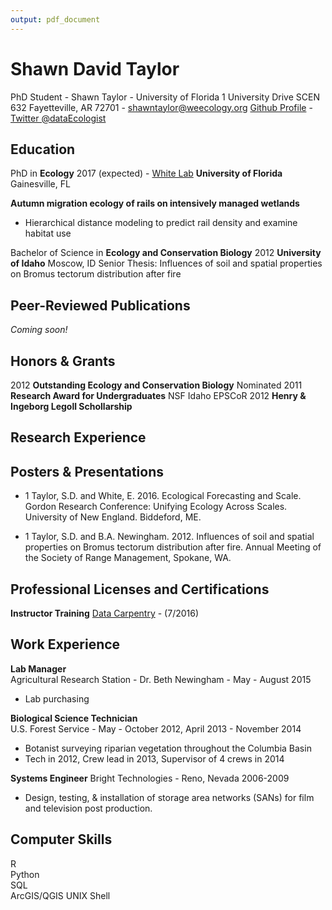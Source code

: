 ```yaml
---
output: pdf_document
---
```

Shawn David Taylor
=============================
PhD Student - Shawn Taylor - University of Florida
1 University Drive SCEN 632 Fayetteville, AR 72701 - shawntaylor@weecology.org
[Github Profile](https://github.com/sdtaylor) - [Twitter \@dataEcologist](https://twitter.com/dataEcologist)  

## Education

PhD in **Ecology**  2017 (expected) - [White Lab](whitelab.weecology.org)
**University of Florida** Gainesville, FL

**Autumn migration ecology of rails on intensively managed wetlands**  
- Hierarchical distance modeling to predict rail density and examine habitat use  

Bachelor of Science in **Ecology and Conservation Biology**
2012 **University of Idaho** Moscow, ID
    Senior Thesis: Influences of soil and spatial properties on Bromus tectorum distribution after fire


## Peer-Reviewed Publications  

*Coming soon!*

## Honors & Grants

2012 **Outstanding Ecology and Conservation Biology** Nominated
2011 **Research Award for Undergraduates** NSF Idaho EPSCoR
2012 **Henry & Ingeborg Legoll Schollarship**


## Research Experience


## Posters & Presentations

- 1 Taylor, S.D. and White, E. 2016. Ecological Forecasting and Scale. Gordon Research Conference: Unifying Ecology Across Scales. University of New England. Biddeford, ME.  

- 1 Taylor, S.D. and B.A. Newingham. 2012. Influences of soil and spatial properties on Bromus tectorum distribution after fire. Annual Meeting of the Society of Range Management, Spokane, WA. 


## Professional Licenses and Certifications

**Instructor Training** [Data Carpentry](https://software-carpentry.org/index.html) - (7/2016)  


## Work Experience
**Lab Manager**  
Agricultural Research Station - Dr. Beth Newingham - May - August 2015   
 - Lab purchasing

**Biological Science Technician**  
U.S. Forest Service - May - October 2012, April 2013 - November 2014
 - Botanist surveying riparian vegetation throughout the Columbia Basin
 - Tech in 2012, Crew lead in 2013, Supervisor of 4 crews in 2014

**Systems Engineer**
Bright Technologies - Reno, Nevada 2006-2009
 - Design, testing, & installation of storage area networks (SANs) for film and television post production.

## Computer Skills

R  
Python  
SQL  
ArcGIS/QGIS 
UNIX Shell  
